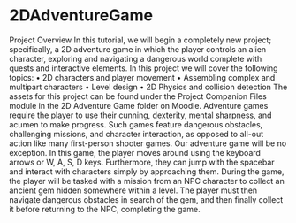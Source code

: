 # 2DAdventureGame
Project Overview In this tutorial, we will begin a completely new project; specifically, a 2D adventure game in which the player controls an alien character, exploring and navigating a dangerous world complete with quests and interactive elements. In this project we will cover the following topics: • 2D characters and player movement • Assembling complex and multipart characters • Level design • 2D Physics and collision detection The assets for this project can be found under the Project Companion Files module in the 2D Adventure Game folder on Moodle. Adventure games require the player to use their cunning, dexterity, mental sharpness, and acumen to make progress. Such games feature dangerous obstacles, challenging missions, and character interaction, as opposed to all-out action like many first-person shooter games. Our adventure game will be no exception. In this game, the player moves around using the keyboard arrows or W, A, S, D keys. Furthermore, they can jump with the spacebar and interact with characters simply by approaching them. During the game, the player will be tasked with a mission from an NPC character to collect an ancient gem hidden somewhere within a level. The player must then navigate dangerous obstacles in search of the gem, and then finally collect it before returning to the NPC, completing the game.
